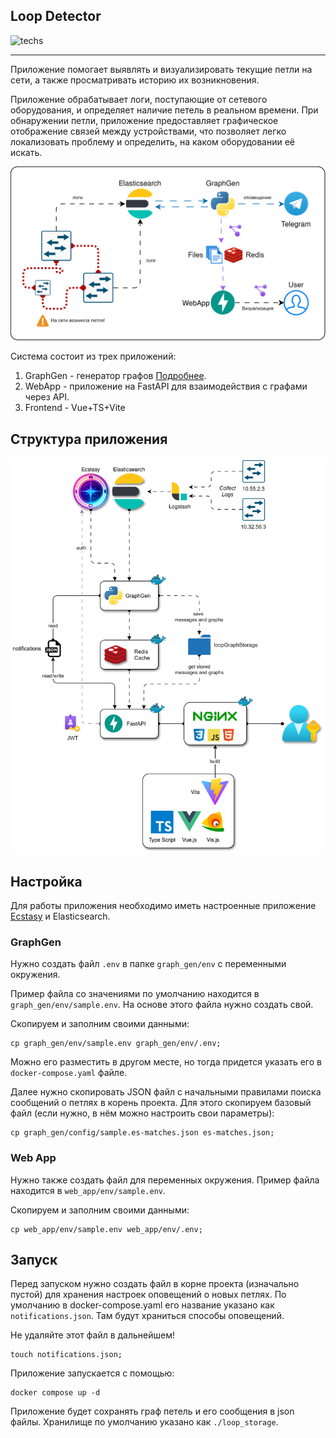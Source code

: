 ## Loop Detector

![techs](https://skillicons.dev/icons?i=elasticsearch,py,redis,fastapi,vue,vite,ts,docker)

---

Приложение помогает выявлять и визуализировать текущие петли на сети, а также просматривать историю их возникновения.

Приложение обрабатывает логи, поступающие от сетевого оборудования, и определяет наличие петель в реальном
времени. При обнаружении петли, приложение предоставляет графическое отображение связей между устройствами,
что позволяет легко локализовать проблему и определить, на каком оборудовании её искать.

![schema](/docs/notification-schema.svg)

Система состоит из трех приложений:

1. GraphGen - генератор графов [Подробнее](https://github.com/ig-rudenko/loop-detector/tree/master/graph_gen#readme).
2. WebApp - приложение на FastAPI для взаимодействия с графами через API.
3. Frontend - Vue+TS+Vite

## Структура приложения

![schema](/docs/schema.svg)

## Настройка

Для работы приложения необходимо иметь настроенные приложение
[Ecstasy](https://github.com/ig-rudenko/ecstasy) и Elasticsearch.

### GraphGen

Нужно создать файл `.env` в папке `graph_gen/env` с переменными окружения.

Пример файла со значениями по умолчанию находится в
`graph_gen/env/sample.env`. На основе этого файла нужно создать свой.

Скопируем и заполним своими данными:

```shell
cp graph_gen/env/sample.env graph_gen/env/.env;
```

Можно его разместить в другом месте, но тогда придется указать его в `docker-compose.yaml` файле.

Далее нужно скопировать JSON файл с начальными правилами поиска сообщений
о петлях в корень проекта. Для этого скопируем базовый файл (если нужно,
в нём можно настроить свои параметры):

```shell
cp graph_gen/config/sample.es-matches.json es-matches.json;
```

### Web App

Нужно также создать файл для переменных окружения.
Пример файла находится в `web_app/env/sample.env`.

Скопируем и заполним своими данными:

```shell
cp web_app/env/sample.env web_app/env/.env;
```

## Запуск

Перед запуском нужно создать файл в корне проекта (изначально пустой) для хранения настроек
оповещений о новых петлях. По умолчанию в docker-compose.yaml его название
указано как `notifications.json`. Там будут храниться способы оповещений.

Не удаляйте этот файл в дальнейшем!

```shell
touch notifications.json;
```

Приложение запускается с помощью:

```shell
docker compose up -d
```

Приложение будет сохранять граф петель и его сообщения в json файлы.
Хранилище по умолчанию указано как `./loop_storage`.
